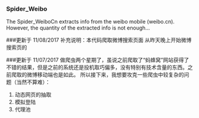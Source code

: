 ### Spider_Weibo
The Spider_WeiboCn extracts info from the weibo mobile (weibo.cn). However, the quantity of the extracted info is not enough...

###更新于 11/08/2017
补充说明：本代码爬取微博搜索页面
从昨天晚上开始微博搜索页的

###更新于 11/07/2017
做爬虫两个星期了，虽说之前爬取了“蚂蜂窝”网站获得了不错的结果，但是之前的系统还是投机取巧偏多，没有特别有技术含量的东西。之前爬取的微博移动端也是如此。
所以接下来，我想要攻克一些爬虫中较复杂的问题（当然不算难）：
1. 动态网页的抽取
2. 模拟登陆
3. 代理池
